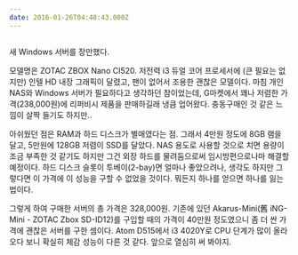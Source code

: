 ```yaml
---
date: 2016-01-26T04:48:43.000Z
---
```


<p><img src="https://static.sojin.io/images/migrated-photos/2016/01/ZBOX-CI320NANO-P_Win8-1_3.jpg" alt=""></p>
<p>새 Windows 서버를 장만했다.</p>
<p>모델명은 ZOTAC ZBOX Nano CI520. 저전력 i3 듀얼 코어 프로세서에 (큰 필요는 없지만) 인텔 HD 내장 그래픽이 달렸고, 팬이 없어서 조용한 괜찮은 모델이다. 마침 개인 NAS와 Windows 서버가 필요하다고 생각하던 참이었는데, G마켓에서 꽤나 저렴한 가격(238,000원)에 리퍼비시 제품을 판매하길래 냉큼 업어왔다. 충동구매인 것 같은 느낌이 살짝 들기도 하지만..</p>
<p>아쉬웠던 점은 RAM과 하드 디스크가 별매였다는 점. 그래서 4만원 정도에 8GB 램을 달고, 5만원에 128GB 저렴이 SSD를 달았다. NAS 용도로 사용할 것으로 치면 용량이 조금 부족한 것 같기도 하지만 그건 외장 하드를 물려둠으로써 임시방편으로나마 해결할 예정이다. 하드 디스크 슬롯이 투베이(2-bay)면 얼마나 좋았으려나, 생각도 하지만 그렇다면 이 가격에 이 성능을 구할 수 없었을 것이다. 뭐든지 하나를 얻으면 하나를 잃는 법이다.</p>
<p>그렇게 하여 구매한 서버의 총 가격은 328,000원. 기존에 있던 Akarus-Mini(舊 iNG-Mini - ZOTAC Zbox SD-ID12)를 구입할 때의 가격이 40만원 정도였으니 좀 더 싼 가격에 괜찮은 서버를 구한 셈이다. Atom D515에서 i3 4020Y로 CPU 단계가 많이 올라오다 보니 확실히 체감 성능이 다른 것 같다. 앞으로 열심히 써 봐야지.</p>
